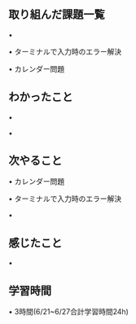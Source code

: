 ## 取り組んだ課題一覧
• 

• ターミナルで入力時のエラー解決

• カレンダー問題

## わかったこと
• 

• 


## 次やること
• カレンダー問題


• ターミナルで入力時のエラー解決


• 

## 感じたこと
• 


## 学習時間
• 3時間(6/21~6/27合計学習時間24h)